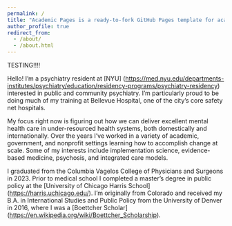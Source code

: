 ```yaml
---
permalink: /
title: "Academic Pages is a ready-to-fork GitHub Pages template for academic personal websites"
author_profile: true
redirect_from: 
  - /about/
  - /about.html
---
```

TESTING!!!! 

Hello! I’m a psychiatry resident at [NYU] (https://med.nyu.edu/departments-institutes/psychiatry/education/residency-programs/psychiatry-residency) interested in public and community psychiatry. I’m particularly proud to be doing much of my training at Bellevue Hospital, one of the city’s core safety net hospitals. 

My focus right now is figuring out how we can deliver excellent mental health care in under-resourced health systems, both domestically and internationally. Over the years I’ve worked in a variety of academic, government, and nonprofit settings learning how to accomplish change at scale. Some of my interests include implementation science, evidence-based medicine, psychosis, and integrated care models.

I graduated from the Columbia Vagelos College of Physicians and Surgeons in 2023. Prior to medical school I completed a master’s degree in public policy at the [University of Chicago Harris School] (https://harris.uchicago.edu/). I’m originally from Colorado and received my B.A. in International Studies and Public Policy from the University of Denver in 2016, where I was a [Boettcher Scholar] (https://en.wikipedia.org/wiki/Boettcher_Scholarship). 
